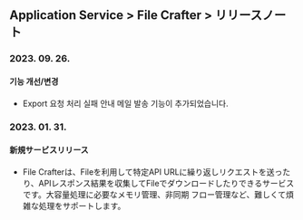 ## Application Service > File Crafter > リリースノート

### 2023. 09. 26.

#### 기능 개선/변경

- Export 요청 처리 실패 안내 메일 발송 기능이 추가되었습니다.

### 2023. 01. 31.

#### 新規サービスリリース

- File Crafterは、Fileを利用して特定API URLに繰り返しリクエストを送ったり、APIレスポンス結果を収集してFileでダウンロードしたりできるサービスです。大容量処理に必要なメモリ管理、非同期
 フロー管理など、難しくて煩雑な処理をサポートします。
